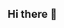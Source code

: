## Hi there 👋

<!--
- 🔭 I’m currently working as a Computer Systems Analyst
- 🌱 I’m currently attending UMBC and taking my MPS in Data Science
- 👯 I’m currently working on personal projects that include a portfolio website and Data Science projects on various topics of interest such as Sports.
-->

